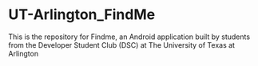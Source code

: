 # UT-Arlington_FindMe
This is the repository for Findme, an Android application built by students from the Developer Student Club (DSC) at The University of Texas at Arlington
